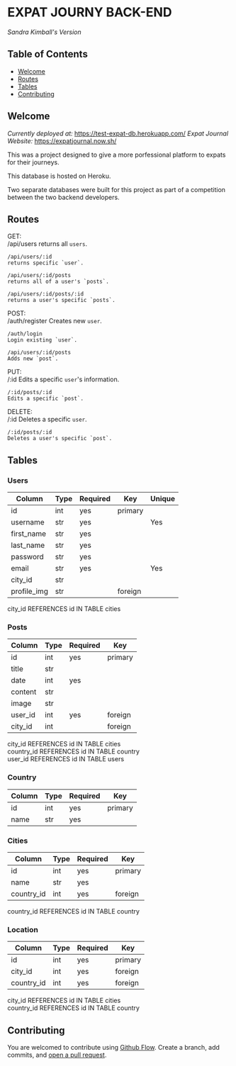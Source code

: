 # EXPAT JOURNY BACK-END
*Sandra Kimball's Version*

## Table of Contents

- [Welcome](#welcome)
- [Routes](#routes)
- [Tables](#tables)
- [Contributing](#contributing)



## Welcome 
_Currently deployed at:_ https://test-expat-db.herokuapp.com/
_Expat Journal Website:_ https://expatjournal.now.sh/

This was a project designed to give a more porfessional platform to expats for their journeys.

This database is hosted on Heroku.

Two separate databases were built for this project as part of a competition between the two backend developers.

## Routes

GET: <br>
    /api/users 
    returns all `users`.

    /api/users/:id
    returns specific `user`.

    /api/users/:id/posts
    returns all of a user's `posts`. 

    /api/users/:id/posts/:id
    returns a user's specific `posts`. 


POST:<br>
    /auth/register
    Creates new `user`.

    /auth/login
    Login existing `user`.

    /api/users/:id/posts
    Adds new `post`.


PUT:<br>
    /:id
    Edits a specific `user`'s information.
    
    /:id/posts/:id
    Edits a specific `post`.


DELETE:<br>
    /:id
    Deletes a specific `user`.

    /:id/posts/:id
    Deletes a user's specific `post`.


## Tables

### Users
| Column    | Type  | Required  | Key     | Unique  |
|-----------|-------|-----------|---------|---------|
| id        | int   | yes       | primary |         |
| username  | str   | yes       |         | Yes     |
| first_name| str   | yes       |         |         |
| last_name | str   | yes       |         |         |
| password  | str   | yes       |         |         |
| email     | str   | yes       |         | Yes     |
| city_id   | str   |           |         |         |
| profile_img| str  |           | foreign |         |

city_id REFERENCES id IN TABLE cities 


### Posts
| Column    | Type  | Required  | Key     |
|-----------|-------|-----------|---------|
| id        | int   | yes       | primary |
| title     | str   |           |         |
| date      | int   | yes       |         |
| content   | str   |           |         |
| image     | str   |           |         |
| user_id   | int   | yes       | foreign |
| city_id   | int   |           | foreign |

city_id REFERENCES id IN TABLE cities </br>
country_id REFERENCES id IN TABLE country </br>
user_id REFERENCES id IN TABLE users

### Country
| Column    | Type  | Required  | Key     |
|-----------|-------|-----------|---------|
| id        | int   | yes       | primary |
| name      | str   | yes       |         |


### Cities
| Column    | Type  | Required  | Key     |
|-----------|-------|-----------|---------|
| id        | int   | yes       | primary |
| name      | str   | yes       |         |
| country_id| int   | yes       | foreign |

country_id REFERENCES id IN TABLE country </br>


### Location
| Column    | Type  | Required  | Key     |
|-----------|-------|-----------|---------|
| id        | int   | yes       | primary |
| city_id   | int   | yes       | foreign |
| country_id| int   | yes       | foreign |

city_id REFERENCES id IN TABLE cities </br>
country_id REFERENCES id IN TABLE country </br>



## Contributing

You are welcomed to contribute using [Github Flow](https://guides.github.com/introduction/flow/). Create a branch, add commits, and [open a pull request](https://github.com/workout-tracktor/labspt4-workout-tracker-BE/compare).